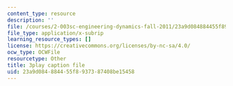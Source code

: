 ```yaml
---
content_type: resource
description: ''
file: /courses/2-003sc-engineering-dynamics-fall-2011/23a9d084884455f8937387408be15458_wzEqF_UQkks.vtt
file_type: application/x-subrip
learning_resource_types: []
license: https://creativecommons.org/licenses/by-nc-sa/4.0/
ocw_type: OCWFile
resourcetype: Other
title: 3play caption file
uid: 23a9d084-8844-55f8-9373-87408be15458
---
```

